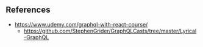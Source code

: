 

## References
- https://www.udemy.com/graphql-with-react-course/
    - https://github.com/StephenGrider/GraphQLCasts/tree/master/Lyrical-GraphQL

